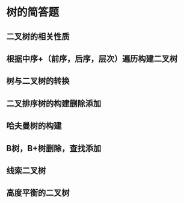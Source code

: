 #  树的简答题

## 二叉树的相关性质

## 根据中序+（前序，后序，层次）遍历构建二叉树

## 树与二叉树的转换

## 二叉排序树的构建删除添加

## 哈夫曼树的构建

## B树，B+树删除，查找添加

## 线索二叉树

## 高度平衡的二叉树